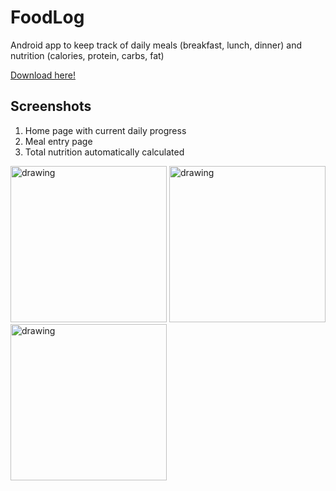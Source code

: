 # FoodLog
Android app to keep track of daily meals (breakfast, lunch, dinner) and nutrition (calories, protein, carbs, fat)

[Download here!](https://github.com/sidward35/FoodLog/releases/download/1.0.0/Food.Log.v1.0.0.apk)

## Screenshots

1. Home page with current daily progress
2. Meal entry page
3. Total nutrition automatically calculated

<img src="https://i.imgur.com/71vW1WO.png" alt="drawing" width="250"/> <img src="https://i.imgur.com/uHSWng3.png" alt="drawing" width="250"/> <img src="https://i.imgur.com/ABjNAvd.png" alt="drawing" width="250"/>

